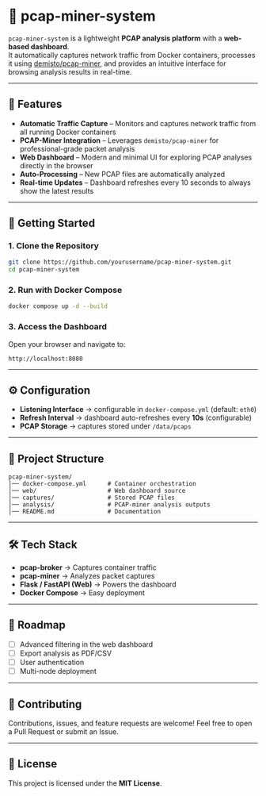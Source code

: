 
# 📡 pcap-miner-system

`pcap-miner-system` is a lightweight **PCAP analysis platform** with a **web-based dashboard**.  
It automatically captures network traffic from Docker containers, processes it using [demisto/pcap-miner](https://github.com/demisto/pcap-miner), and provides an intuitive interface for browsing analysis results in real-time.  

---

## 🎯 Features

- **Automatic Traffic Capture** – Monitors and captures network traffic from all running Docker containers  
- **PCAP-Miner Integration** – Leverages `demisto/pcap-miner` for professional-grade packet analysis  
- **Web Dashboard** – Modern and minimal UI for exploring PCAP analyses directly in the browser  
- **Auto-Processing** – New PCAP files are automatically analyzed  
- **Real-time Updates** – Dashboard refreshes every 10 seconds to always show the latest results  

---

## 🚀 Getting Started

### 1. Clone the Repository
```bash
git clone https://github.com/yourusername/pcap-miner-system.git
cd pcap-miner-system
````

### 2. Run with Docker Compose

```bash
docker compose up -d --build
```

### 3. Access the Dashboard

Open your browser and navigate to:

```
http://localhost:8080
```

---

## ⚙️ Configuration

* **Listening Interface** → configurable in `docker-compose.yml` (default: `eth0`)
* **Refresh Interval** → dashboard auto-refreshes every **10s** (configurable)
* **PCAP Storage** → captures stored under `/data/pcaps`

---

## 📂 Project Structure

```
pcap-miner-system/
│── docker-compose.yml      # Container orchestration
│── web/                    # Web dashboard source
│── captures/               # Stored PCAP files
│── analysis/               # PCAP-miner analysis outputs
│── README.md               # Documentation
```

---

## 🛠️ Tech Stack

* **pcap-broker** → Captures container traffic
* **pcap-miner** → Analyzes packet captures
* **Flask / FastAPI (Web)** → Powers the dashboard
* **Docker Compose** → Easy deployment

---

## 🔮 Roadmap

* [ ] Advanced filtering in the web dashboard
* [ ] Export analysis as PDF/CSV
* [ ] User authentication
* [ ] Multi-node deployment

---

## 🤝 Contributing

Contributions, issues, and feature requests are welcome!
Feel free to open a Pull Request or submit an Issue.

---

## 📜 License

This project is licensed under the **MIT License**.

